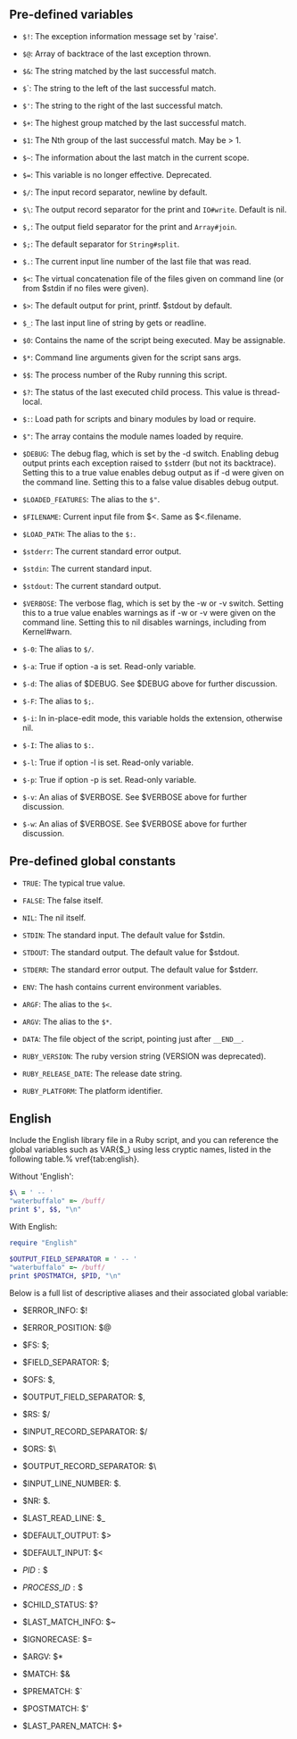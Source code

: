 ## Pre-defined variables

* `$!`: The exception information message set by 'raise'.

* `$@`: Array of backtrace of the last exception thrown.
* `$&`: The string matched by the last successful match.
* `$`\`: The string to the left of the last successful match.
* `$'`: The string to the right of the last successful match.
* `$+`: The highest group matched by the last successful match.
* `$1`: The Nth group of the last successful match. May be > 1.
* `$~`: The information about the last match in the current scope.
* `$=`: This variable is no longer effective. Deprecated.
* `$/`: The input record separator, newline by default.
* `$\`: The output record separator for the print and `IO#write`.
  Default is nil.
* `$,`: The output field separator for the print and `Array#join`.
* `$;`: The default separator for `String#split`.
* `$.`: The current input line number of the last file that was read.
* `$<`: The virtual concatenation file of the files given on command
  line (or from $stdin if no files were given).

* `$>`: The default output for print, printf. $stdout by default.
* `$_`: The last input line of string by gets or readline.
* `$0`: Contains the name of the script being executed. May be
  assignable.
* `$*`: Command line arguments given for the script sans args.
* `$$`: The process number of the Ruby running this script.
* `$?`: The status of the last executed child process. This value is
  thread-local.

* `$:`: Load path for scripts and binary modules by load or require.
* `$"`: The array contains the module names loaded by require.
* `$DEBUG`: The debug flag, which is set by the -d switch. Enabling
  debug output prints each exception raised to `$s`tderr (but not its
  backtrace). Setting this to a true value enables debug output as if -d
  were given on the command line. Setting this to a false value disables
  debug output.

* `$LOADED_FEATURES`: The alias to the `$"`.
* `$FILENAME`: Current input file from $<. Same as $<.filename.
* `$LOAD_PATH`: The alias to the `$:`.
* `$stderr`: The current standard error output.
* `$stdin`: The current standard input.
* `$stdout`: The current standard output.
* `$VERBOSE`: The verbose flag, which is set by the -w or -v switch.
  Setting this to a true value enables warnings as if -w or -v were
  given on the command line. Setting this to nil disables warnings,
  including from Kernel#warn.

* `$-0`: The alias to `$/`.
* `$-a`: True if option -a is set. Read-only variable.
* `$-d`: The alias of $DEBUG. See $DEBUG above for further discussion.
* `$-F`: The alias to `$;`.
* `$-i`: In in-place-edit mode, this variable holds the extension,
  otherwise nil.
* `$-I`: The alias to `$:`.
* `$-l`: True if option -l is set. Read-only variable.
* `$-p`: True if option -p is set. Read-only variable.
* `$-v`: An alias of $VERBOSE. See $VERBOSE above for further
  discussion.
* `$-w`: An alias of $VERBOSE. See $VERBOSE above for further
  discussion.

## Pre-defined global constants

* `TRUE`: The typical true value.

* `FALSE`: The false itself.
* `NIL`: The nil itself.
* `STDIN`: The standard input. The default value for $stdin.
* `STDOUT`: The standard output. The default value for $stdout.
* `STDERR`: The standard error output. The default value for $stderr.
* `ENV`: The hash contains current environment variables.
* `ARGF`: The alias to the `$<`.
* `ARGV`: The alias to the `$*`.
* `DATA`: The file object of the script, pointing just after `__END__`.
* `RUBY_VERSION`: The ruby version string (VERSION was deprecated).
* `RUBY_RELEASE_DATE`: The release date string.
* `RUBY_PLATFORM`: The platform identifier.



## English

Include the English library file in a Ruby script, and you can reference
the global variables such as VAR\{$\_} using less cryptic names, listed
in the following table.% vref\{tab:english}.

Without 'English'\:


```ruby
$\ = ' -- '
"waterbuffalo" =~ /buff/
print $', $$, "\n"
```

With English:


```ruby
require "English"

$OUTPUT_FIELD_SEPARATOR = ' -- '
"waterbuffalo" =~ /buff/
print $POSTMATCH, $PID, "\n"
```

Below is a full list of descriptive aliases and their associated global
variable:

* $ERROR\_INFO: $!

* $ERROR\_POSITION: $@
* $FS: $;
* $FIELD\_SEPARATOR: $;
* $OFS: $,
* $OUTPUT\_FIELD\_SEPARATOR: $,
* $RS: $/
* $INPUT\_RECORD\_SEPARATOR: $/
* $ORS: $\\
* $OUTPUT\_RECORD\_SEPARATOR: $\\
* $INPUT\_LINE\_NUMBER: $.
* $NR: $.
* $LAST\_READ\_LINE: $\_
* $DEFAULT\_OUTPUT: $>
* $DEFAULT\_INPUT: $<
* $PID: \$$
* $PROCESS\_ID: \$$
* $CHILD\_STATUS: $?
* $LAST\_MATCH\_INFO: $~
* $IGNORECASE: $=
* $ARGV: $\*
* $MATCH: $&
* $PREMATCH: $\`
* $POSTMATCH: $'
* $LAST\_PAREN\_MATCH: $+

